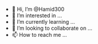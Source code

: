 - 👋 Hi, I’m @Hamid300
- 👀 I’m interested in ...
- 🌱 I’m currently learning ...
- 💞️ I’m looking to collaborate on ...
- 📫 How to reach me ...

<!---
Hamid300/Hamid300 is a ✨ special ✨ repository because its `README.md` (this file) appears on your GitHub profile.
You can click the Preview link to take a look at your changes.
--->
